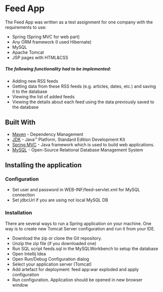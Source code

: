 # Feed App

The Feed App was written as a test assignment for one company with the requirements to use:
* Spring (Spring MVC for web part) 
* Any ORM framework (I used Hibernate)
* MySQL
* Apache Tomcat 
* JSP pages with HTML&CSS

##### The following functionality had to be implemented:
* Adding new RSS feeds
* Getting data from these RSS feeds (e.g. articles, dates, etc.) and saving it to the database
* Viewing the list of added feeds
* Viewing the details about each feed using the data previously saved to the database


## Built With

* [Maven](https://maven.apache.org/) - Dependency Management
* [JDK](http://www.oracle.com/technetwork/java/javase/downloads/jdk8-downloads-2133151.html) - Java™ Platform, Standard Edition Development Kit 
* [Spring MVC](https://docs.spring.io/spring/docs/current/spring-framework-reference/web.html) - Java framework which is used to build web applications.
* [MySQL](https://www.mysql.com/) - Open-Source Relational Database Management System

## Installing the application

### Configuration

- Set user and password  in WEB-INF/feed-servlet.xml for MySQL connection
- Set jdbcUrl if you are using not local MySQL DB

### Installation

There are several ways to run a Spring application on your machine. One way is to create new Tomcat Server configuration and run it from your IDE.

- Download the zip or clone the Git repository.
- Unzip the zip file (if you downloaded one)
- Run SQL script feeds.sql in the MySQLWorkbench to setup the database
- Open Intellij Idea
- Open Run/Debug Configuration dialog 
- Select your application server (Tomcat)
- Add artefact for deployment: feed app:war exploded and apply configuration
- Run configuration. Application should be opened in new browser window
